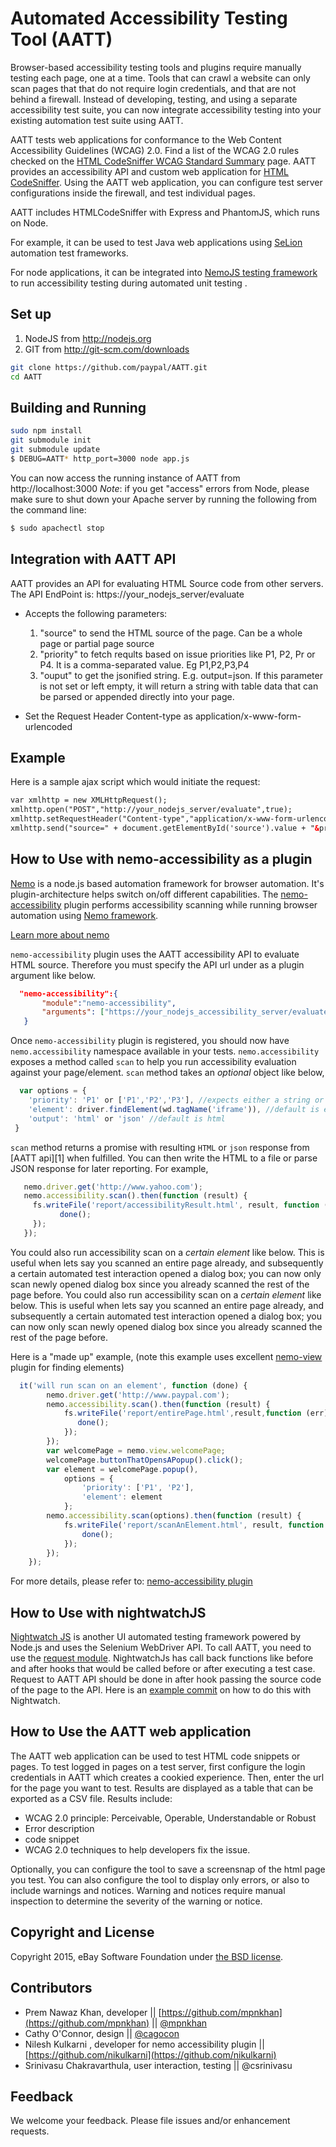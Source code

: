 # Automated Accessibility Testing Tool (AATT)

Browser-based accessibility testing tools and plugins require manually testing each page, one at a time. Tools that can crawl a website can only scan pages that that do not require login credentials, and that are not behind a firewall. Instead of developing, testing, and using a separate accessibility test suite, you can now integrate accessibility testing into your existing automation test suite using AATT.
 
AATT tests web applications for conformance to the Web Content Accessibility Guidelines (WCAG) 2.0. Find a list of the WCAG 2.0 rules checked on the [HTML CodeSniffer WCAG Standard Summary](http://squizlabs.github.io/HTML_CodeSniffer/Standards/WCAG2/) page.
AATT provides an accessibility API and custom web application for [HTML CodeSniffer](http://squizlabs.github.io/HTML_CodeSniffer/).  Using the AATT web application, you can configure test server configurations inside the firewall, and test individual pages.

AATT includes HTMLCodeSniffer with Express and PhantomJS, which runs on Node. 

For example, it can be used to test Java web applications using [SeLion](https://github.com/paypal/selion/) automation test frameworks. 

For node applications, it can be integrated into [NemoJS testing framework](https://github.com/paypal/nemo)  to run accessibility testing during automated unit testing .



## Set up


1. NodeJS from http://nodejs.org
2. GIT from http://git-scm.com/downloads

```sh
git clone https://github.com/paypal/AATT.git
cd AATT
```

## Building and Running

```sh
sudo npm install
git submodule init
git submodule update
$ DEBUG=AATT* http_port=3000 node app.js
```

You can now access the running instance of AATT from http://localhost:3000
*Note*: if you get "access" errors from Node, please make sure to shut down your Apache server by running the following from the command line:

```sh
$ sudo apachectl stop
```

## Integration with AATT API
AATT provides an API for evaluating HTML Source code from other servers. The API EndPoint is: https://your_nodejs_server/evaluate

* Accepts the following parameters:
  1. "source" to send the HTML source of the page. Can be a whole page or partial page source 
  2. "priority" to fetch reqults based on issue priorities like P1, P2, Pr or P4. It is a comma-separated value. Eg P1,P2,P3,P4
  3. "ouput" to get the jsonified string. E.g. output=json.  If this parameter is not set or left empty, it will return a string with table data that can be parsed or appended directly into your page.

* Set the Request Header Content-type as application/x-www-form-urlencoded

## Example
 
Here is a sample ajax script which would initiate the request:

``` html
var xmlhttp = new XMLHttpRequest();
xmlhttp.open("POST","http://your_nodejs_server/evaluate",true); 
xmlhttp.setRequestHeader("Content-type","application/x-www-form-urlencoded");
xmlhttp.send("source=" + document.getElementById('source').value + "&priority=" + document.getElementById('priority').value);

```
## How to Use with nemo-accessibility as a plugin

[Nemo](https://github.com/paypal/nemo) is a node.js based automation framework for browser automation. It's plugin-architecture helps switch on/off different capabilities. The [nemo-accessibility](https://github.com/paypal/nemo-accessibility) plugin performs accessibility scanning while running browser automation using [Nemo framework](https://github.com/paypal/nemo).

 [Learn more about nemo](https://github.com/paypal/nemo)

`nemo-accessibility` plugin uses the AATT accessibility API to evaluate HTML source. Therefore you must specify the API url under as a plugin argument like below.

 ```json
   "nemo-accessibility":{
        "module":"nemo-accessibility",
        "arguments": ["https://your_nodejs_accessibility_server/evaluate"]
    }
 ```
Once `nemo-accessibility` plugin is registered, you should now have `nemo.accessibility` namespace available in your tests. `nemo.accessibility` exposes a method called `scan` to help you run accessibility evaluation against your page/element. `scan` method takes an _optional_ object like below,

```javascript
  var options = {
    'priority': 'P1' or ['P1','P2','P3'], //expects either a string or an array; default is ['P1','P2','P3','P4']
    'element': driver.findElement(wd.tagName('iframe')), //default is entire page
    'output': 'html' or 'json' //default is html
 }
```

`scan` method returns a promise with resulting `HTML` or `json` response from [AATT api][1] when fulfilled. You can then write the HTML to a file or parse JSON response for later reporting. For example,

``` javascript
   nemo.driver.get('http://www.yahoo.com');
   nemo.accessibility.scan().then(function (result) {
     fs.writeFile('report/accessibilityResult.html', result, function (err) {
           done();
     });
   });
```
You could also run accessibility scan on a _certain_ _element_ like below. This is useful when lets say you scanned an entire page already, and subsequently a certain automated test interaction opened a dialog box; you can now only scan newly opened dialog box since you already scanned the rest of the page before.
You could also run accessibility scan on a _certain_ _element_ like below. This is useful when lets say you scanned an entire page already, and subsequently a certain automated test interaction opened a dialog box; you can now only scan newly opened dialog box since you already scanned the rest of the page before.

Here is a "made up" example, (note this example uses excellent [nemo-view](https://github.com/paypal/nemo-view) plugin for finding elements)

```javascript
  it('will run scan on an element', function (done) {
        nemo.driver.get('http://www.paypal.com');
        nemo.accessibility.scan().then(function (result) {
            fs.writeFile('report/entirePage.html',result,function (err) {
               done();
            });
        });
        var welcomePage = nemo.view.welcomePage;
        welcomePage.buttonThatOpensAPopup().click();
        var element = welcomePage.popup(),
            options = {
                'priority': ['P1', 'P2'],
                'element': element
            };
        nemo.accessibility.scan(options).then(function (result) {
            fs.writeFile('report/scanAnElement.html', result, function (err) {
                done();
            });
        });
    });
```
For more details, please refer to: [nemo-accessibility plugin](https://github.com/paypal/nemo-accessibility)

## How to Use with nightwatchJS
[Nightwatch JS](http://nightwatchjs.org ) is another UI automated testing framework powered by Node.js and uses the Selenium WebDriver API. To call AATT, you need to use the [request module](https://github.com/request/request). NightwatchJs has call back functions like before and after hooks that would be called before or after executing a test case. Request to AATT API should be done in after hook passing the source code of the page to the API.  Here is an [example commit](https://github.com/mpnkhan/nightwatch/commit/a377e860e0bfbd21d9e365e86fb3e6c4ec0e63f0)  on how to do this with Nightwatch. 

## How to Use the AATT web application 
 
The AATT web application can be used to test HTML code snippets or pages. To test logged in pages on a test server, first configure the login credentials in AATT which creates a cookied experience. Then, enter the url for the page you want to test. 
Results are displayed as a table that can be exported as a CSV file.
Results include:  
* WCAG 2.0 principle: Perceivable, Operable, Understandable or Robust 
* Error description
* code snippet
* WCAG 2.0 techniques to help developers fix the issue. 

Optionally, you can configure the tool to save a screensnap of the html page you test. You can also configure the tool to display only errors, or also to include warnings and notices. Warning and notices require manual inspection to determine the severity of the warning or notice.

## Copyright and License

Copyright 2015, eBay Software Foundation under [the BSD license](LICENSE.md).

## Contributors
 - Prem Nawaz Khan,  developer || [https://github.com/mpnkhan](https://github.com/mpnkhan) || [@mpnkhan](https://twitter.com/mpnkhan)
 - Cathy O'Connor, design || [@cagocon](https://twitter.com/cagocon)
 - Nilesh Kulkarni ,  developer for nemo accessibility plugin ||[https://github.com/nikulkarni](https://github.com/nikulkarni)
 - Srinivasu Chakravarthula, user interaction, testing || @csrinivasu

## Feedback
We welcome your feedback. Please file issues and/or enhancement requests.

